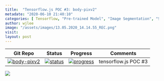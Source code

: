 ```yaml
---
title:  "Tensorflow.js POC #3: body-pixv2"
metadate: "2020-06-10 21:40:10"
categories: [ Tensorflow, "Pre-trained Model", "Image Segmentation", "Supervised Learning" ]
author: wjlee
image: "/assets/images/13.05.2020_14.14.55_REC.png"
visit: 
layout: post
---
```


| Git Repo                                                                                                                                         | Status                                                                                                                                                                | Progress                                                                                                                    | Comments                                                     |
|--------------------------------------------------------------------------------------------------------------------------------------------------|-----------------------------------------------------------------------------------------------------------------------------------------------------------------------|----------------------------------------------------------------------------------------------------------------------------------------|--------------------------------------------------------------|
| [![body-pixv2](https://img.shields.io/badge/body-pixv2-gray?logo=tensorflow)](https://git.barco.com/users/wjlee/repos/tfjs-models/body-pix/browse) | [![status](https://tailab.barco.com:9443/deeplearningcomputing/tfjs-models/badges/master/pipeline.svg)](https://tailab.barco.com:9443/deeplearningcomputing/tfjs-models/pipelines) | [![progress](https://img.shields.io/badge/body-pixv2-POC-red)](http://dlc.barco.com:3234/)|tensorflow.js POC #3|


[![](https://rebrand.ly/dlc_png_url)](https://rebrand.ly/dlc_uml_url)


